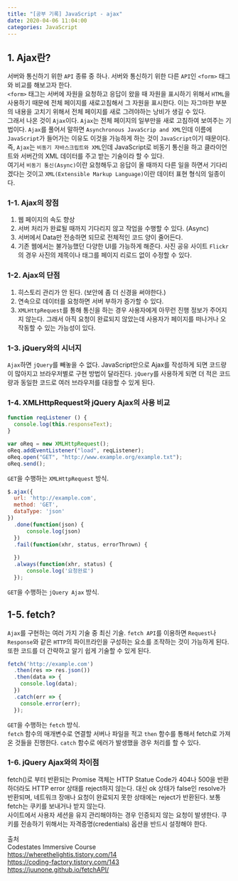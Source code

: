 ```yaml
---
title: "[공부 기록] JavaScript - ajax"
date: 2020-04-06 11:04:00
categories: JavaScript
---
```


## 1. Ajax란?
서버와 통신하기 위한 `API` 종류 중 하나. 서버와 통신하기 위한 다른 `API`인 `<form>` 태그와 비교를 해보고자 한다.  
`<form>` 태그는 서버에 자원을 요청하고 응답이 왔을 때 자원을 표시하기 위해서 `HTML`을 사용하기 때문에 전체 페이지를 새로고침해서 그 자원을 표시한다. 이는 자그마한 부분의 내용을 고치기 위해서 전체 페이지를 새로 그려야하는 낭비가 생길 수 있다.  
그래서 나온 것이 `Ajax`이다. `Ajax`는 전체 페이지의 일부만을 새로 고침하여 보여주는 기법이다. `Ajax`를 풀어서 말하면 `Asynchronous JavaScrip and XML`인데 이름에 `JavaScript`가 들어가는 이유도 이것을 가능하게 하는 것이 `JavaScript`이기 때문이다.  
즉, `Ajax`는 `비동기 자바스크립트와 XML`인데 JavaScript로 비동기 통신을 하고 클라이언트와 서버간의 XML 데이터를 주고 받는 기술이라 할 수 있다.  
여기서 `비동기 통신(Async)`이란 요청해두고 응답이 올 때까지 다른 일을 하면서 기다리겠다는 것이고 `XML(Extensible Markup Language)`이란 데이터 표현 형식의 일종이다.  

### 1-1. Ajax의 장점
1. 웹 페이지의 속도 향상  
2. 서버 처리가 완료될 때까지 기다리지 않고 작업을 수행할 수 있다. (Async)  
3. 서버에서 Data만 전송하면 되므로 전체적인 코드 양이 줄어든다.  
4. 기존 웹에서는 불가능했던 다양한 UI를 가능하게 해준다. 사진 공유 사이트 `Flickr`의 경우 사진의 제목이나 태그를 페이지 리로드 없이 수정할 수 있다.  

### 1-2. Ajax의 단점
1. 히스토리 관리가 안 된다. (보안에 좀 더 신경을 써야한다.)  
2. 연속으로 데이터를 요청하면 서버 부하가 증가할 수 있다.  
3. `XMLHttpRequest`를 통해 통신을 하는 경우 사용자에게 아무런 진행 정보가 주어지지 않는다. 그래서 아직 요청이 완료되지 않았는데 사용자가 페이지를 떠나거나 오작동할 수 있는 가능성이 있다.  

### 1-3. jQuery와의 시너지
`Ajax`하면 `jQuery`를 빼놓을 수 없다. JavaScript만으로 Ajax를 작성하게 되면 코드량이 많아지고 브라우저별로 구현 방법이 달라진다. `jQuery`를 사용하게 되면 더 적은 코드량과 동일한 코드로 여러 브라우저를 대응할 수 있게 된다.  

### 1-4. XMLHttpRequest와 jQuery Ajax의 사용 비교
```js
function reqListener () {
  console.log(this.responseText);
}

var oReq = new XMLHttpRequest();
oReq.addEventListener("load", reqListener);
oReq.open("GET", "http://www.example.org/example.txt");
oReq.send();
```
`GET`을 수행하는 `XMLHttpRequest` 방식.

```js
$.ajax({
  url: 'http://example.com',
  method: 'GET',
  dataType: 'json'
})
  .done(function(json) {
      console.log(json)
  })
  .fail(function(xhr, status, errorThrown) {
  
  })
  .always(function(xhr, status) {
      console.log('요청완료')
  });
```
`GET`을 수행하는 `jQuery Ajax` 방식.  

## 1-5. fetch?
`Ajax`를 구현하는 여러 가지 기술 중 최신 기술.
`fetch API`를 이용하면 `Request`나 `Response`와 같은 `HTTP`의 파이프라인을 구성하는 요소를 조작하는 것이 가능하게 된다. 또한 코드를 더 간략하고 알기 쉽게 기술할 수 있게 된다.  
```js
fetch('http://example.com')
  .then(res => res.json())
  .then(data => {
    console.log(data);
  })
  .catch(err => {
    console.error(err);
  });
```
`GET`을 수행하는 `fetch` 방식.  
`fetch` 함수의 매개변수로 연결할 서버나 파일을 적고 `then` 함수를 통해서 fetch로 가져온 것들을 진행한다. `catch` 함수로 에러가 발생했을 경우 처리를 할 수 있다.

### 1-6. jQuery Ajax와의 차이점
fetch()로 부터 반환되는 Promise 객체는 HTTP Statue Code가 404나 500을 반환하더라도 HTTP error 상태를 reject하지 않는다. 대신 ok 상태가 false인 resolve가 반환되며, 네트워크 장애나 요청이 완료되지 못한 상태에는 reject가 반환된다.
보통 fetch는 쿠키를 보내거나 받지 않는다.  
사이트에서 사용자 세션을 유지 관리해야하는 경우 인증되지 않는 요청이 발생한다. 쿠키를 전송하기 위해서는 자격증명(credentials) 옵션을 반드시 설정해야 한다.  


출처  
Codestates Immersive Course  
<https://wherethelightis.tistory.com/14>  
<https://coding-factory.tistory.com/143>  
<https://juunone.github.io/fetchAPI/>  
